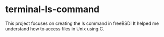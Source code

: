 # terminal-ls-command
This project focuses on creating the ls command in freeBSD! It helped me understand how to access files in Unix using C.
